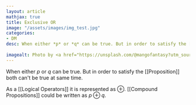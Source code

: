 ```yaml
---
layout: article
mathjax: true
title: Exclusive OR
image: "/assets/images/img_test.jpg"
categories:
- DM
desc: When either *p* or *q* can be true. But in order to satisfy the [[Proposition]] both can't be true at same time.
 
imagealt: Photo by <a href="https://unsplash.com/@mangofantasy?utm_source=unsplash&utm_medium=referral&utm_content=creditCopyText">Tim Johnson</a> on <a href="https://unsplash.com/s/photos/logic?utm_source=unsplash&utm_medium=referral&utm_content=creditCopyText">Unsplash</a>
---
```

When either *p* or *q* can be true. But in order to satisfy the [[Proposition]] both can't be true at same time.

As a [[Logical Operators]] it is represented as $\oplus$. [[Compound Propositions]] could be written as $p \oplus q$.